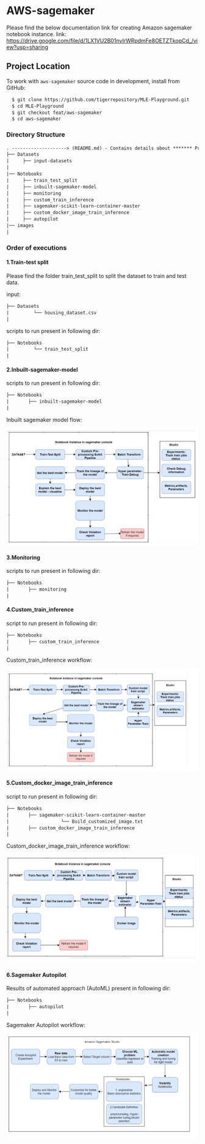# AWS-sagemaker

Please find the below documentation link for creating Amazon sagemaker notebook instance.
link: https://drive.google.com/file/d/1LX1VU2B01nvIrWRpdmFe8OETZTkopCd_/view?usp=sharing

## Project Location

To work with `aws-sagemaker` source code in development, install from GitHub:
```bash
  $ git clone https://github.com/tigerrepository/MLE-Playground.git
  $ cd MLE-Playground
  $ git checkout feat/aws-sagemaker
  $ cd aws-sagemaker
```
### Directory Structure
```html
. --------------------> (README.md) - Contains details about ******* Project-Structure *******, Developer-Instructions
├── Datasets
|     ├── input-datasets
|      
|── Notebooks
|     ├── train_test_split
|     ├── inbuilt-sagemaker-model
|     ├── monitoring
|     ├── custom_train_inference
|     ├── sagemaker-scikit-learn-container-master
|     ├── custom_docker_image_train_inference  
|     ├── autopilot
|── images
|
```
### Order of executions

#### 1.Train-test split

Please find the folder train_test_split to split the dataset to train and test data.

input: 
```html
├── Datasets
|         └── housing_dataset.csv
|
```

scripts to run present in following dir: 

```html
├── Notebooks
|         └── train_test_split
|
```


#### 2.Inbuilt-sagemaker-model
 
scripts to run present in following dir: 

```html
├── Notebooks
|       ├── inbuilt-sagemaker-model
|
```

Inbuilt sagemaker model flow:
         
   ![](images/inbuilt-sagemaker-model-flow.png)
   
#### 3.Monitoring

scripts to run present in following dir: 

```html
├── Notebooks
|       ├── monitoring
|
```

#### 4.Custom_train_inference

script to run present in following dir: 

```html
├── Notebooks
|       ├── custom_train_inference
|
```

Custom_train_inference workflow:

![](images/custom_train_inference.png)

#### 5.Custom_docker_image_train_inference

script to run present in following dir: 

```html
├── Notebooks
|       ├── sagemaker-scikit-learn-container-master
|                   └── Build_customized_image.txt
|       ├── custom_docker_image_train_inference
|
```

Custom_docker_image_train_inference workflow:

![](images/custom_docker_image_train_inference.png)


#### 6.Sagemaker Autopilot

Results of automated approach (AutoML) present in following dir: 

```html
├── Notebooks
|       ├── autopilot
|
```
Sagemaker Autopilot workflow:

![](images/sagemaker_autopilot.png)

         
 
          
      
            
